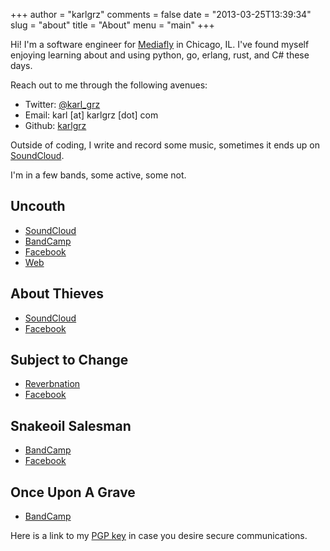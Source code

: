 +++
author = "karlgrz"
comments = false
date = "2013-03-25T13:39:34"
slug = "about"
title = "About"
menu = "main"
+++

Hi! I'm a software engineer for [Mediafly](http://www.mediafly.com) in Chicago, IL. I've found myself enjoying learning about and using python, go, erlang, rust, and C# these days.

Reach out to me through the following avenues:

- Twitter: [@karl_grz](https://twitter.com/karl_grz)
- Email: karl [at] karlgrz [dot] com
- Github: [karlgrz](https://github.com/karlgrz)

Outside of coding, I write and record some music, sometimes it ends up on [SoundCloud](https://soundcloud.com/karlgrz).

I'm in a few bands, some active, some not.

## Uncouth
- [SoundCloud](https://soundcloud.com/uncouthchicago)
- [BandCamp](https://uncouthchicago.bandcamp.com)
- [Facebook](https://facebook.com/uncouthchicago)
- [Web](https://uncouthchicago.com)

## About Thieves
- [SoundCloud](https://soundcloud.com/aboutthieves)
- [Facebook](https://facebook.com/aboutthieves)

## Subject to Change
- [Reverbnation](https://reverbnation.com/STCTunes)
- [Facebook](https://facebook.com/STCTunes)

## Snakeoil Salesman
- [BandCamp](https://snakeoilsalesman.bandcamp.com)
- [Facebook](https://facebook.com/snakeoilsalesman)

## Once Upon A Grave
- [BandCamp](https://onceuponagrave.bandcamp.com)

Here is a link to my [PGP key](https://pgp.mit.edu/pks/lookup?op=get&search=0x1A144227D1E7F29F) in case you desire secure communications.
